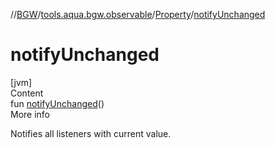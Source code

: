 //[BGW](../../../index.md)/[tools.aqua.bgw.observable](../index.md)/[Property](index.md)/[notifyUnchanged](notify-unchanged.md)



# notifyUnchanged  
[jvm]  
Content  
fun [notifyUnchanged](notify-unchanged.md)()  
More info  


Notifies all listeners with current value.

  




